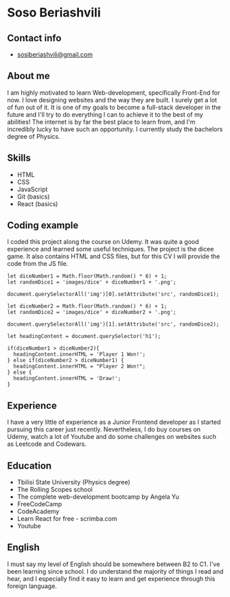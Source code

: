 # Soso Beriashvili
## Contact info
- sosiberiashvili@gmail.com
## About me

I am highly motivated to learn Web-development, specifically Front-End for now. I love designing websites and the way they are built. I surely get a lot of fun out of 
it. It is one of my goals to become a full-stack developer in the future and I'll try to do everything I can to achieve it to the best of my abilities! The internet is 
by far the best place to learn from, and I'm incredibly lucky to have such an opportunity. I currently study the bachelors degree of Physics.

## Skills
- HTML
- CSS
- JavaScript
- Git (basics)
- React (basics)

## Coding example

I coded this project along the course on Udemy. It was quite a good experience and learned some useful techniques. The project is the dicee game. It also contains HTML and CSS files, but for this CV I will provide the code from the JS file.

```
let diceNumber1 = Math.floor(Math.random() * 6) + 1;
let randomDice1 = 'images/dice' + diceNumber1 + '.png';

document.querySelectorAll('img')[0].setAttribute('src', randomDice1);

let diceNumber2 = Math.floor(Math.random() * 6) + 1;
let randomDice2 = 'images/dice' + diceNumber2 + '.png';

document.querySelectorAll('img')[1].setAttribute('src', randomDice2);

let headingContent = document.querySelector('h1');

if(diceNumber1 > diceNumber2){
  headingContent.innerHTML = 'Player 1 Won!';
} else if(diceNumber2 > diceNumber1) {
  headingContent.innerHTML = "Player 2 Won!";
} else {
  headingContent.innerHTML = 'Draw!';
}
```

## Experience

I have a very little of experience as a Junior Frontend developer as I started pursuing this career just recently. Nevertheless, I do buy courses on Udemy, watch a lot of Youtube and do some challenges on websites such as Leetcode and Codewars.

## Education

- Tbilisi State University (Physics degree)
- The Rolling Scopes school
- The complete web-development bootcamp by Angela Yu
- FreeCodeCamp
- CodeAcademy
- Learn React for free - scrimba.com
- Youtube

## English

I must say my level of English should be somewhere between B2 to C1. I've been learning since school. I do understand the majority of things I read and hear, and I especially find it easy to learn and get experience through this foreign language.
